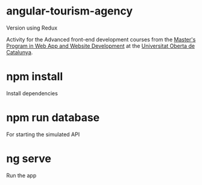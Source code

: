 # angular-tourism-agency

Version using Redux

Activity for the Advanced front-end development courses from the [Master's Program in Web App and Website Development](https://estudis.uoc.edu/ca/masters-universitaris/desenvolupament-llocs-aplicacions-web/presentacio) at the [Universitat Oberta de Catalunya](https://www.uoc.edu).

# npm install
Install dependencies

# npm run database
For starting the simulated API

# ng serve
Run the app

